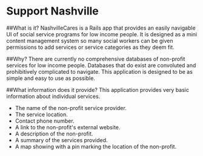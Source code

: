 Support Nashville
==============
##What is it?
NashvilleCares is a Rails app that provides an easily navigable UI of social service programs for low income people.
It is designed as a mini content management system so many social workers can be given permissions to add services or service categories as they deem fit.

##Why?
There are currently no comprehensive databases of non-profit services for low income people.
Databases that do exist are convoluted and prohibitively complicated to navigate.
This application is designed to be as simple and easy to use as possible.

##What information does it provide?
This application provides very basic information about individual services.
* The name of the non-profit service provider.
* The service location.
* Contact phone number.
* A link to the non-profit's external website.
* A description of the non-profit.
* A summary of the services provided.
* A map showing with a pin marking the location of the non-profit.
